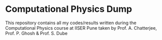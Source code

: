 # Computational Physics Dump
This repository contains all my codes/results written during the Computational Physics course at IISER Pune taken by Prof. A. Chatterjee, Prof. P. Ghosh & Prof. S. Dube
